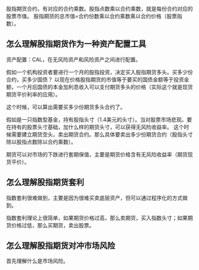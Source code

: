 股指期货合约，有对应的合约乘数。股指点数乘以合约乘数，就是每份合约对应的股票市值。
股指期货的总市值=合约份数乘以合约乘数乘以合约价格（股票指数）。

## 怎么理解股指期货作为一种资产配置工具

资产配置：CAL，在无风险资产和风险资产之间进行配置。

假如一个机构投资者要进行一个月的股指投资，决定买入股指期货多头。买多少份合约，买多少国债？
以现在价格股指期货的市值等于要买的国债金额等于投资金额，一个月后国债的本金加利息收入可以支付期货多头的价格（实际这个就是现货期货平价利率的应用）。

这个时候，可以算出需要买多少份期货多头合约了。

假如是一只指数型基金，持有股指头寸（1.4美元的头寸）。当对股票市场悲观。要在持有的股票头寸基础，加什么样的期货头寸，可以获得无风险收益率。
这个时候需要建立期货空头，卖出期货合约。那么具体要卖出多少份期货合约（股指头寸除以股指点数除以合约乘数）。

期货可以对市场的下跌进行套期保值，主要是期货价格含有无风险收益率（期货现货平价）。

## 怎么理解股指期货套利
指数套利很难做到，主要是因为很难买卖底层资产，但可以通过程序化的方式做到。

指数套利理论上很简单，如果期货价格过高，那么卖期货，买入指数头寸；如果期货价格过低，那么买期货，卖出股票。

## 怎么理解股指期货对冲市场风险
首先理解什么是市场风险。